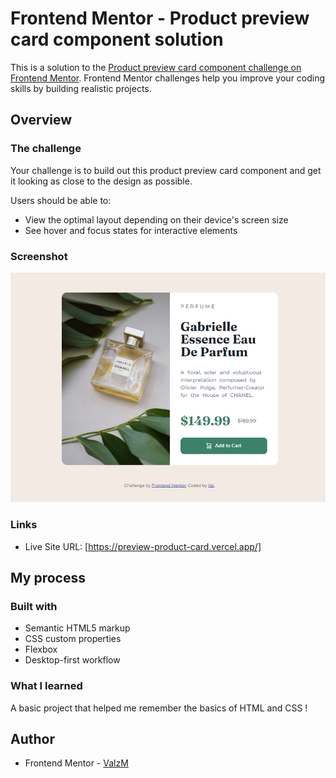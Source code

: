 # Frontend Mentor - Product preview card component solution

This is a solution to the [Product preview card component challenge on Frontend Mentor](https://www.frontendmentor.io/challenges/product-preview-card-component-GO7UmttRfa). Frontend Mentor challenges help you improve your coding skills by building realistic projects.

## Overview

### The challenge

Your challenge is to build out this product preview card component and get it looking as close to the design as possible.

Users should be able to:

- View the optimal layout depending on their device's screen size
- See hover and focus states for interactive elements

### Screenshot

![](./screenshot.png)

### Links

- Live Site URL: [https://preview-product-card.vercel.app/]

## My process

### Built with

- Semantic HTML5 markup
- CSS custom properties
- Flexbox
- Desktop-first workflow

### What I learned

A basic project that helped me remember the basics of HTML and CSS !

## Author
- Frontend Mentor - [ValzM](https://www.frontendmentor.io/profile/ValzM)
